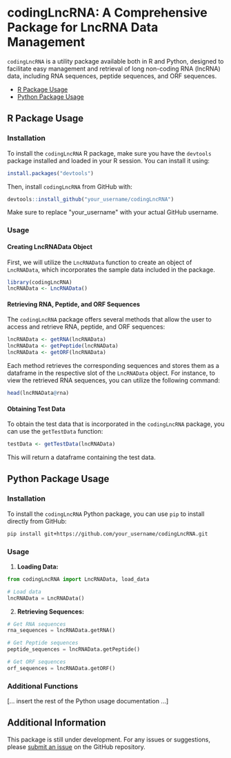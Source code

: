 
# codingLncRNA: A Comprehensive Package for LncRNA Data Management

`codingLncRNA` is a utility package available both in R and Python, designed to facilitate easy management and retrieval of long non-coding RNA (lncRNA) data, including RNA sequences, peptide sequences, and ORF sequences.

- [R Package Usage](#r-package-usage)
- [Python Package Usage](#python-package-usage)

## R Package Usage

### Installation

To install the `codingLncRNA` R package, make sure you have the `devtools` package installed and loaded in your R session. You can install it using:

```r
install.packages("devtools")
```

Then, install `codingLncRNA` from GitHub with:

```r
devtools::install_github("your_username/codingLncRNA")
```

Make sure to replace "your_username" with your actual GitHub username.

### Usage

#### Creating LncRNAData Object

First, we will utilize the `LncRNAData` function to create an object of `LncRNAData`, which incorporates the sample data included in the package.

```r
library(codingLncRNA)
lncRNAData <- LncRNAData()
```

#### Retrieving RNA, Peptide, and ORF Sequences

The `codingLncRNA` package offers several methods that allow the user to access and retrieve RNA, peptide, and ORF sequences:

```r
lncRNAData <- getRNA(lncRNAData)
lncRNAData <- getPeptide(lncRNAData)
lncRNAData <- getORF(lncRNAData)
```

Each method retrieves the corresponding sequences and stores them as a dataframe in the respective slot of the `LncRNAData` object. For instance, to view the retrieved RNA sequences, you can utilize the following command:

```r
head(lncRNAData@rna)
```

#### Obtaining Test Data

To obtain the test data that is incorporated in the `codingLncRNA` package, you can use the `getTestData` function:

```r
testData <- getTestData(lncRNAData)
```

This will return a dataframe containing the test data.

## Python Package Usage

### Installation

To install the `codingLncRNA` Python package, you can use `pip` to install directly from GitHub:

```bash
pip install git+https://github.com/your_username/codingLncRNA.git
```

### Usage

1. **Loading Data:**

```python
from codingLncRNA import LncRNAData, load_data

# Load data
lncRNAData = LncRNAData()
```

2. **Retrieving Sequences:**

```python
# Get RNA sequences
rna_sequences = lncRNAData.getRNA()

# Get Peptide sequences
peptide_sequences = lncRNAData.getPeptide()

# Get ORF sequences
orf_sequences = lncRNAData.getORF()
```

### Additional Functions

[... insert the rest of the Python usage documentation ...]

## Additional Information

This package is still under development. For any issues or suggestions, please [submit an issue](https://github.com/your_username/codingLncRNA/issues) on the GitHub repository.
